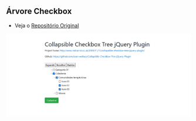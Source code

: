 ## Árvore Checkbox
- Veja o [Repositório Original](https://github.com/sean-wallace/Collapsible-Checkbox-Tree-jQuery-Plugin)

![Exemplo da árvore](https://raw.githubusercontent.com/antonioanerao/arvore-checkbox/main/exemplo.jpg)
